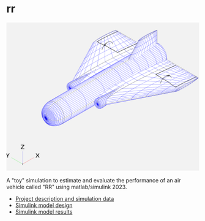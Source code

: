 # rr

![RR Vehicle](rr.png)

A "toy" simulation to estimate and evaluate the performance of an air vehicle called "RR" using matlab/simulink 2023.

* [Project description and simulation data](RR.pdf)
* [Simulink model design](RR_Target_sim_design.pdf)
* [Simulink model results](RR_Target_sim.pdf)
